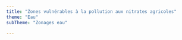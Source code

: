 ```yaml
---
title: "Zones vulnérables à la pollution aux nitrates agricoles"
theme: "Eau"
subTheme: "Zonages eau"

---
```

